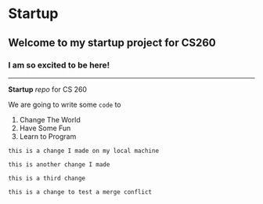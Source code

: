 # Startup
## Welcome to my startup project for CS260
### I am so excited to be here!
---
**Startup** *repo* for CS 260

We are going to write some `code` to
1. Change The World
2. Have Some Fun
3. Learn to Program

`this is a change I made on my local machine`

`this is another change I made`

`this is a third change`

`this is a change to test a merge conflict`
